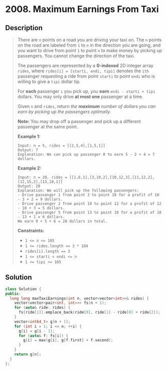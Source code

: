 # 2008. Maximum Earnings From Taxi

## Description

> There are `n` points on a road you are driving your taxi on. The `n` points on the road are labeled from `1` to `n` in the direction you are going, and you want to drive from point `1` to point `n` to make money by picking up passengers. You cannot change the direction of the taxi.
>
> The passengers are represented by a **0-indexed** 2D integer array `rides`, where `rides[i] = [starti, endi, tipi]` denotes the `ith` passenger requesting a ride from point `starti` to point `endi` who is willing to give a `tipi` dollar tip.
>
> For **each** passenger `i` you pick up, you **earn** `endi - starti + tipi` dollars. You may only drive **at most one** passenger at a time.
>
> Given `n` and `rides`, return *the **maximum** number of dollars you can earn by picking up the passengers optimally.*
>
> **Note:** You may drop off a passenger and pick up a different passenger at the same point.
>
>  
>
> **Example 1:**
>
> ```
> Input: n = 5, rides = [[2,5,4],[1,5,1]]
> Output: 7
> Explanation: We can pick up passenger 0 to earn 5 - 2 + 4 = 7 dollars.
> ```
>
> **Example 2:**
>
> ```
> Input: n = 20, rides = [[1,6,1],[3,10,2],[10,12,3],[11,12,2],[12,15,2],[13,18,1]]
> Output: 20
> Explanation: We will pick up the following passengers:
> - Drive passenger 1 from point 3 to point 10 for a profit of 10 - 3 + 2 = 9 dollars.
> - Drive passenger 2 from point 10 to point 12 for a profit of 12 - 10 + 3 = 5 dollars.
> - Drive passenger 5 from point 13 to point 18 for a profit of 18 - 13 + 1 = 6 dollars.
> We earn 9 + 5 + 6 = 20 dollars in total.
> ```
>
>  
>
> **Constraints:**
>
> - `1 <= n <= 105`
> - `1 <= rides.length <= 3 * 104`
> - `rides[i].length == 3`
> - `1 <= starti < endi <= n`
> - `1 <= tipi <= 105`

## Solution

```C++
class Solution {
public:
  long long maxTaxiEarnings(int n, vector<vector<int>>& rides) {
    vector<vector<pair<int, int>>> fs(n + 1);
    for (auto& ride: rides) {
      fs[ride[1]].emplace_back(ride[0], ride[1] - ride[0] + ride[2]);
    }
    vector<int64_t> g(n + 1);
    for (int i = 1; i <= n; ++i) {
      g[i] = g[i - 1];
      for (auto& f: fs[i]) {
        g[i] = max(g[i], g[f.first] + f.second);
      }
    }
    return g[n];
  }
};
```

